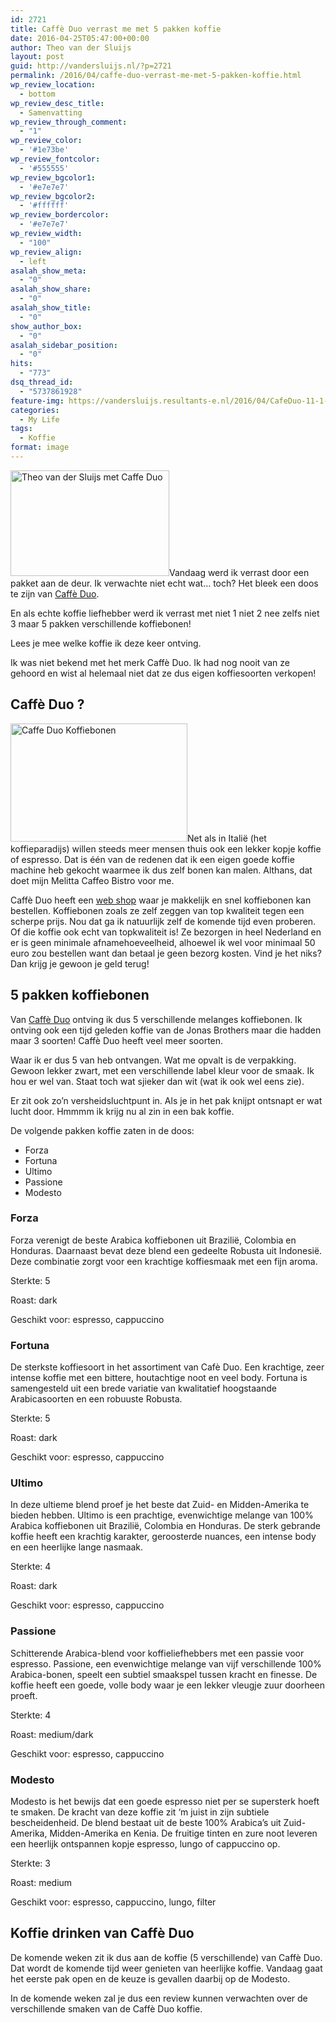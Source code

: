 ```yaml
---
id: 2721
title: Caffè Duo verrast me met 5 pakken koffie
date: 2016-04-25T05:47:00+00:00
author: Theo van der Sluijs
layout: post
guid: http://vandersluijs.nl/?p=2721
permalink: /2016/04/caffe-duo-verrast-me-met-5-pakken-koffie.html
wp_review_location:
  - bottom
wp_review_desc_title:
  - Samenvatting
wp_review_through_comment:
  - "1"
wp_review_color:
  - '#1e73be'
wp_review_fontcolor:
  - '#555555'
wp_review_bgcolor1:
  - '#e7e7e7'
wp_review_bgcolor2:
  - '#ffffff'
wp_review_bordercolor:
  - '#e7e7e7'
wp_review_width:
  - "100"
wp_review_align:
  - left
asalah_show_meta:
  - "0"
asalah_show_share:
  - "0"
asalah_show_title:
  - "0"
show_author_box:
  - "0"
asalah_sidebar_position:
  - "0"
hits:
  - "773"
dsq_thread_id:
  - "5737861928"
feature-img: https://vandersluijs.resultants-e.nl/2016/04/CafeDuo-11-1-825x510.jpg
categories:
  - My Life
tags:
  - Koffie
format: image
---
```

<img class="alignleft wp-image-2732" title="Theo van der Sluijs met Caffe Duo " src="https://vandersluijs.resultants-e.nl/2016/04/CafeDuo-10-1024x683.jpg" alt="Theo van der Sluijs met Caffe Duo " width="254" height="169" srcset="https://vandersluijs.resultants-e.nl/2016/04/CafeDuo-10-1024x683.jpg 1024w, https://vandersluijs.resultants-e.nl/2016/04/CafeDuo-10-300x200.jpg 300w, https://vandersluijs.resultants-e.nl/2016/04/CafeDuo-10-768x512.jpg 768w, https://vandersluijs.resultants-e.nl/2016/04/CafeDuo-10.jpg 1600w" sizes="(max-width: 254px) 100vw, 254px" />Vandaag werd ik verrast door een pakket aan de deur. Ik verwachte niet echt wat&#8230; toch? Het bleek een doos te zijn van [Caffè Duo](http://www.koffiebonen-bestellen.nl/boon/?tt=20920_12_97738_&r=%2F).

En als echte koffie liefhebber werd ik verrast met niet 1 niet 2 nee zelfs niet 3 maar 5 pakken verschillende koffiebonen!

Lees je mee welke koffie ik deze keer ontving.<!--more-->

Ik was niet bekend met het merk Caffè Duo. Ik had nog nooit van ze gehoord en wist al helemaal niet dat ze dus eigen koffiesoorten verkopen!

## Caffè Duo ?

<img class="alignleft wp-image-2734" title="Caffe Duo Koffiebonen" src="https://vandersluijs.resultants-e.nl/2016/04/CafeDuo-12.jpg" alt="Caffe Duo Koffiebonen" width="283" height="189" srcset="https://vandersluijs.resultants-e.nl/2016/04/CafeDuo-12.jpg 1600w, https://vandersluijs.resultants-e.nl/2016/04/CafeDuo-12-300x200.jpg 300w, https://vandersluijs.resultants-e.nl/2016/04/CafeDuo-12-768x512.jpg 768w, https://vandersluijs.resultants-e.nl/2016/04/CafeDuo-12-1024x683.jpg 1024w" sizes="(max-width: 283px) 100vw, 283px" />Net als in Italië (het koffieparadijs) willen steeds meer mensen thuis ook een lekker kopje koffie of espresso. Dat is één van de redenen dat ik een eigen goede koffie machine heb gekocht waarmee ik dus zelf bonen kan malen. Althans, dat doet mijn Melitta Caffeo Bistro voor me.

Caffè Duo heeft een [web shop](http://www.koffiebonen-bestellen.nl/boon/?tt=20920_12_97738_&r=%2F) waar je makkelijk en snel koffiebonen kan bestellen. Koffiebonen zoals ze zelf zeggen van top kwaliteit tegen een scherpe prijs. Nou dat ga ik natuurlijk zelf de komende tijd even proberen. Of die koffie ook echt van topkwaliteit is! Ze bezorgen in heel Nederland en er is geen minimale afnamehoeveelheid, alhoewel ik wel voor minimaal 50 euro zou bestellen want dan betaal je geen bezorg kosten. Vind je het niks? Dan krijg je gewoon je geld terug!

## 5 pakken koffiebonen

Van [Caffè Duo](http://www.koffiebonen-bestellen.nl/boon/?tt=20920_12_97738_&r=%2F) ontving ik dus 5 verschillende melanges koffiebonen. Ik ontving ook een tijd geleden koffie van de Jonas Brothers maar die hadden maar 3 soorten! Caffè Duo heeft veel meer soorten.

Waar ik er dus 5 van heb ontvangen. Wat me opvalt is de verpakking. Gewoon lekker zwart, met een verschillende label kleur voor de smaak. Ik hou er wel van. Staat toch wat sjieker dan wit (wat ik ook wel eens zie).

Er zit ook zo&#8217;n versheidsluchtpunt in. Als je in het pak knijpt ontsnapt er wat lucht door. Hmmmm ik krijg nu al zin in een bak koffie.

De volgende pakken koffie zaten in de doos:

  * Forza
  * Fortuna
  * Ultimo
  * Passione
  * Modesto

### Forza

Forza verenigt de beste Arabica koffiebonen uit Brazilië, Colombia en Honduras. Daarnaast bevat deze blend een gedeelte Robusta uit Indonesië. Deze combinatie zorgt voor een krachtige koffiesmaak met een fijn aroma.

Sterkte: 5
  
Roast: dark
  
Geschikt voor: espresso, cappuccino

### Fortuna

De sterkste koffiesoort in het assortiment van Cafè Duo. Een krachtige, zeer intense koffie met een bittere, houtachtige noot en veel body. Fortuna is samengesteld uit een brede variatie van kwalitatief hoogstaande Arabicasoorten en een robuuste Robusta.

Sterkte: 5
  
Roast: dark
  
Geschikt voor: espresso, cappuccino

### Ultimo

In deze ultieme blend proef je het beste dat Zuid- en Midden-Amerika te bieden hebben. Ultimo is een prachtige, evenwichtige melange van 100% Arabica koffiebonen uit Brazilië, Colombia en Honduras. De sterk gebrande koffie heeft een krachtig karakter, geroosterde nuances, een intense body en een heerlijke lange nasmaak.

Sterkte: 4
  
Roast: dark
  
Geschikt voor: espresso, cappuccino

### Passione

Schitterende Arabica-blend voor koffieliefhebbers met een passie voor espresso. Passione, een evenwichtige melange van vijf verschillende 100% Arabica-bonen, speelt een subtiel smaakspel tussen kracht en finesse. De koffie heeft een goede, volle body waar je een lekker vleugje zuur doorheen proeft.

Sterkte: 4
  
Roast: medium/dark
  
Geschikt voor: espresso, cappuccino

### Modesto

Modesto is het bewijs dat een goede espresso niet per se supersterk hoeft te smaken. De kracht van deze koffie zit ‘m juist in zijn subtiele bescheidenheid. De blend bestaat uit de beste 100% Arabica’s uit Zuid-Amerika, Midden-Amerika en Kenia. De fruitige tinten en zure noot leveren een heerlijk ontspannen kopje espresso, lungo of cappuccino op.

Sterkte: 3
  
Roast: medium
  
Geschikt voor: espresso, cappuccino, lungo, filter

## Koffie drinken van Caffè Duo

De komende weken zit ik dus aan de koffie (5 verschillende) van Caffè Duo. Dat wordt de komende tijd weer genieten van heerlijke koffie. Vandaag gaat het eerste pak open en de keuze is gevallen daarbij op de Modesto.

In de komende weken zal je dus een review kunnen verwachten over de verschillende smaken van de Caffè Duo koffie.